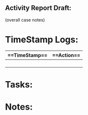 
## Activity Report Draft:

(overall case notes)


# TimeStamp Logs:

| ==TimeStamp== | ==Action== |
| --------- | ------ |
|           |        |
|           |        |
|           |        |
|           |        |



# Tasks:



# Notes:

